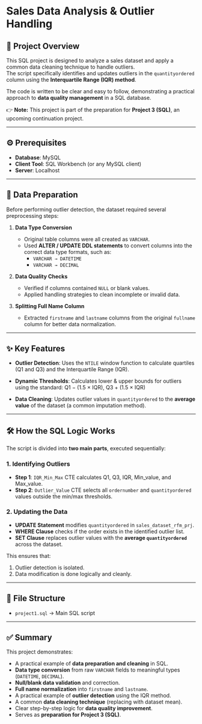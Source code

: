 # Sales Data Analysis & Outlier Handling

## 📌 Project Overview
This SQL project is designed to analyze a sales dataset and apply a common data cleaning technique to handle outliers.  
The script specifically identifies and updates outliers in the `quantityordered` column using the **Interquartile Range (IQR) method**.  

The code is written to be clear and easy to follow, demonstrating a practical approach to **data quality management** in a SQL database.  

👉 **Note:** This project is part of the preparation for **Project 3 (SQL)**, an upcoming continuation project.  

---

## ⚙️ Prerequisites
- **Database**: MySQL  
- **Client Tool**: SQL Workbench (or any MySQL client)  
- **Server**: Localhost  

---

## 🔧 Data Preparation
Before performing outlier detection, the dataset required several preprocessing steps:  

1. **Data Type Conversion**  
   - Original table columns were all created as `VARCHAR`.  
   - Used **ALTER / UPDATE DDL statements** to convert columns into the correct data type formats, such as:  
     - `VARCHAR → DATETIME`  
     - `VARCHAR → DECIMAL`  

2. **Data Quality Checks**  
   - Verified if columns contained `NULL` or blank values.  
   - Applied handling strategies to clean incomplete or invalid data.  

3. **Splitting Full Name Column**  
   - Extracted `firstname` and `lastname` columns from the original `fullname` column for better data normalization.  

---

## ✨ Key Features
- **Outlier Detection**: Uses the `NTILE` window function to calculate quartiles (Q1 and Q3) and the Interquartile Range (IQR).  
- **Dynamic Thresholds**: Calculates lower & upper bounds for outliers using the standard: Q1 − (1.5 × IQR), Q3 + (1.5 × IQR)

- **Data Cleaning**: Updates outlier values in `quantityordered` to the **average value** of the dataset (a common imputation method).  

---

## 🛠️ How the SQL Logic Works
The script is divided into **two main parts**, executed sequentially:

### 1. Identifying Outliers
- **Step 1**: `IQR_Min_Max` CTE calculates Q1, Q3, IQR, Min_value, and Max_value.  
- **Step 2**: `Outlier_Value` CTE selects all `ordernumber` and `quantityordered` values outside the min/max thresholds.

### 2. Updating the Data
- **UPDATE Statement** modifies `quantityordered` in `sales_dataset_rfm_prj`.  
- **WHERE Clause** checks if the order exists in the identified outlier list.  
- **SET Clause** replaces outlier values with the **average `quantityordered`** across the dataset.  

This ensures that:  
1. Outlier detection is isolated.  
2. Data modification is done logically and cleanly.  

---

## 📂 File Structure
- `project1.sql` → Main SQL script  

---

## ✅ Summary
This project demonstrates:
- A practical example of **data preparation and cleaning** in SQL.  
- **Data type conversion** from raw `VARCHAR` fields to meaningful types (`DATETIME`, `DECIMAL`).  
- **Null/blank data validation** and correction.  
- **Full name normalization** into `firstname` and `lastname`.  
- A practical example of **outlier detection** using the IQR method.  
- A common **data cleaning technique** (replacing with dataset mean).  
- Clear step-by-step logic for **data quality improvement**.  
- Serves as **preparation for Project 3 (SQL)**.  
